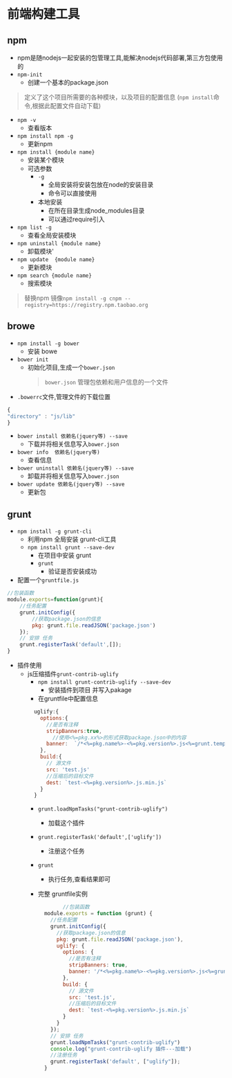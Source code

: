# 前端构建工具

## npm

- npm是随nodejs一起安装的包管理工具,能解决nodejs代码部署,第三方包使用的
- `npm-init`
  - 创建一个基本的package.json
> 定义了这个项目所需要的各种模块，以及项目的配置信息 (`npm install`命令,根据此配置文件自动下载)
- `npm -v`
  - 查看版本
- `npm install npm -g`
  - 更新npm
- `npm install {module name}`
  - 安装某个模块
  - 可选参数
    - `-g`
      - 全局安装将安装包放在node的安装目录
      - 命令可以直接使用
    - 本地安装
      - 在所在目录生成node_modules目录
      - 可以通过require引入
- `npm list -g`
  - 查看全局安装模块
- `npm uninstall {module name}`
  - 卸载模块'
- `npm update  {module name}`
  - 更新模块
- `npm search {module name}`
  - 搜索模块

> 替换npm 镜像`npm install -g cnpm --registry=https://registry.npm.taobao.org`

## browe

- `npm install -g bower`
  - 安装 bowe
- `bower init`
  - 初始化项目,生成一个`bower.json`
    > `bower.json` 管理包依赖和用户信息的一个文件
- `.bowerrc`文件,管理文件的下载位置

```js
{
"directory" : "js/lib"
}
```

- `bower install 依赖名(jquery等) --save`
  - 下载并将相关信息写入`bower.json`
- `bower info  依赖名(jquery等)`
  - 查看信息
- `bower uninstall 依赖名(jquery等) --save`
  - 卸载并将相关信息写入`bower.json`
- `bower update 依赖名(jquery等) --save`
  - 更新包

## grunt

- `npm install -g grunt-cli`
  - 利用npm 全局安装 grunt-cli工具
  - `npm install grunt --save-dev`
    - 在项目中安装 grunt
    - `grunt`
      - 验证是否安装成功
- 配置一个`gruntfile.js`

```js
//包装函数
module.exports=function(grunt){
    //任务配置
    grunt.initConfig({
        //获取package.json的信息
        pkg: grunt.file.readJSON('package.json')
    });
    // 安排 任务
    grunt.registerTask('default',[]);
}
```

- 插件使用
  - js压缩插件`grunt-contrib-uglify`
    - `npm install grunt-contrib-uglify --save-dev`
      - 安装插件到项目 并写入pakage
    - 在gruntfile中配置信息
    ```js
      uglify:{
        options:{
          //是否有注释
          stripBanners:true,
            //使用<%=pkg.xx%>的形式获取package.json中的内容
          banner:  `/*<%=pkg.name%>-<%=pkg.version%>.js<%=grunt.template.today("yyyy-mm-dd")%>*/\n`
        },
        build:{
          // 源文件
          src: 'test.js'
          //压缩后的目标文件
          dest: `test-<%=pkg.version%>.js.min.js`
        }
      }
    ```
    - `grunt.loadNpmTasks("grunt-contrib-uglify")`
      - 加载这个插件
    - `grunt.registerTask('default',['uglify'])`
      - 注册这个任务
    - `grunt`
      - 执行任务,查看结果即可
    - 完整 gruntfile实例

      ```js
              //包装函数
        module.exports = function (grunt) {
          //任务配置
          grunt.initConfig({
            //获取package.json的信息
            pkg: grunt.file.readJSON('package.json'),
            uglify: {
              options: {
                //是否有注释
                stripBanners: true,
                banner: '/*<%=pkg.name%>-<%=pkg.version%>.js<%=grunt.template.today("yyyy-mm-dd")%>*/\n'
              },
              build: {
                // 源文件
                src: 'test.js',
                //压缩后的目标文件
                dest: `test-<%=pkg.version%>.js.min.js`
              }
            }
          });
          // 安排 任务
          grunt.loadNpmTasks("grunt-contrib-uglify")
          console.log("grunt-contrib-uglify 插件---加载")
          //注册任务
          grunt.registerTask('default', ["uglify"]);
        }
      ```